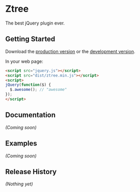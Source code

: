 # Ztree

The best jQuery plugin ever.

## Getting Started
Download the [production version][min] or the [development version][max].

[min]: https://raw.github.com/Administrator/ztree/master/dist/ztree.min.js
[max]: https://raw.github.com/Administrator/ztree/master/dist/ztree.js

In your web page:

```html
<script src="jquery.js"></script>
<script src="dist/ztree.min.js"></script>
<script>
jQuery(function($) {
  $.awesome(); // "awesome"
});
</script>
```

## Documentation
_(Coming soon)_

## Examples
_(Coming soon)_

## Release History
_(Nothing yet)_
